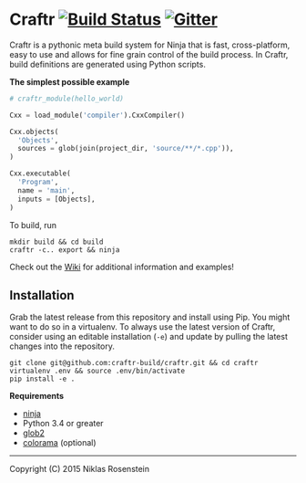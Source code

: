 # Craftr [![Build Status](https://travis-ci.org/craftr-build/craftr.svg?branch=master)](https://travis-ci.org/craftr-build/craftr) [![Gitter](https://badges.gitter.im/Join%20Chat.svg)](https://gitter.im/craftr-build/craftr?utm_source=badge&utm_medium=badge&utm_campaign=pr-badge)

Craftr is a pythonic meta build system for Ninja that is fast,
cross-platform, easy to use and allows for fine grain control of
the build process. In Craftr, build definitions are generated
using Python scripts.

__The simplest possible example__

```python
# craftr_module(hello_world)

Cxx = load_module('compiler').CxxCompiler()

Cxx.objects(
  'Objects',
  sources = glob(join(project_dir, 'source/**/*.cpp')),
)

Cxx.executable(
  'Program',
  name = 'main',
  inputs = [Objects],
)
```

To build, run

    mkdir build && cd build
    craftr -c.. export && ninja

Check out the [Wiki][] for additional information and examples!

## Installation

Grab the latest release from this repository and install using Pip.
You might want to do so in a virtualenv. To always use the latest
version of Craftr, consider using an editable installation (`-e`)
and update by pulling the latest changes into the repository.

    git clone git@github.com:craftr-build/craftr.git && cd craftr
    virtualenv .env && source .env/bin/activate
    pip install -e .

__Requirements__

- [ninja](https://github.com/martine/ninja)
- Python 3.4 or greater
- [glob2](pypi.python.org/pypi/glob2)
- [colorama](pypi.python.org/pypi/colorama) (optional)

----------

Copyright (C) 2015 Niklas Rosenstein

  [Wiki]: https://github.com/craftr-build/craftr/wiki
